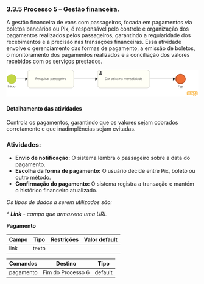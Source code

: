 ### 3.3.5 Processo 5 – Gestão financeira.

A gestão financeira de vans com passageiros, focada em pagamentos via boletos bancários ou Pix, é responsável pelo controle e organização dos pagamentos realizados pelos passageiros, garantindo a 
regularidade dos recebimentos e a precisão nas transações financeiras. Essa atividade envolve o gerenciamento das formas de pagamento, a emissão de boletos, o monitoramento dos pagamentos realizados e a 
conciliação dos valores recebidos com os serviços prestados.

![gestao-financeira](images/financeira.png)


#### Detalhamento das atividades
Controla os pagamentos, garantindo que os valores sejam cobrados corretamente e que inadimplências sejam evitadas.  

### Atividades:  
- **Envio de notificação:** O sistema lembra o passageiro sobre a data do pagamento.  
- **Escolha da forma de pagamento:** O usuário decide entre Pix, boleto ou outro método.  
- **Confirmação do pagamento:** O sistema registra a transação e mantém o histórico financeiro atualizado.  
 
_Os tipos de dados a serem utilizados são:_

_* **Link** - campo que armazena uma URL_


**Pagamento**

| **Campo**       | **Tipo**         | **Restrições** | **Valor default** |
| ---             | ---              | ---            | ---               |
| link            | texto            |                |                   |


| **Comandos**         |  **Destino**                   | **Tipo**          |
| ---                  | ---                            | ---               |
| pagamento            | Fim do Processo 6              | default           |

